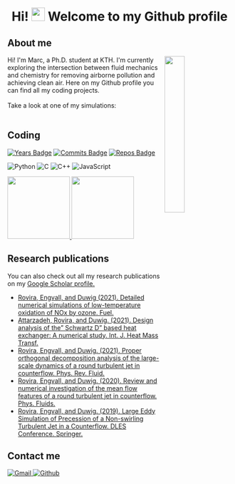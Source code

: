 [comment]: <> (Ideas to expand this README in the future: https://github.com/abhisheknaiidu/awesome-github-profile-readme)

<h1 align="center"> Hi! <img src="https://raw.githubusercontent.com/aemmadi/aemmadi/master/wave.gif" width="30px"> Welcome to my Github profile </h1>

<h2 align="left"> About me </h2>

<a href="https://doi.org/10.1103/PhysRevFluids.6.014701">
  <img src="./jet.gif" align="right" width="30%"/>
</a>

<p>
  Hi! I'm Marc, a Ph.D. student at KTH. I'm currently exploring the intersection between fluid mechanics and chemistry for removing airborne pollution and achieving clean air. Here on my Github profile you can find all my coding projects. <br> <br>
  Take a look at one of my simulations: <br> <br>
</p>

<h2 align="left"> Coding </h2>

[![Years Badge](https://badges.pufler.dev/years/marrov)](https://badges.pufler.dev)
[![Commits Badge](https://badges.pufler.dev/commits/monthly/marrov)](https://badges.pufler.dev)
[![Repos Badge](https://badges.pufler.dev/repos/marrov)](https://badges.pufler.dev) <br>

![Python](https://img.shields.io/badge/-Python-000?&logo=Python)
![C](https://img.shields.io/badge/-C-000?&logo=C)
![C++](https://img.shields.io/badge/-C++-000?&logo=c%2b%2b&logoColor=00599C)
![JavaScript](https://img.shields.io/badge/-JavaScript-000?&logo=JavaScript)

<a href="https://github.com/marrov">
  <img height="140px" src="https://github-readme-stats.vercel.app/api?username=marrov&hide_title=true&hide_border=false&show_icons=true&include_all_commits=true&count_private=true&line_height=22&theme=dark" /> <img height="140px" src="https://github-readme-stats.vercel.app/api/top-langs/?username=marrov&hide=cmake,fortran,cuda&hide_title=true&hide_border=false&layout=compact&langs_count=6&theme=dark" />
</a>

<h2 align="left">Research publications</h2>

<p>
  You can also check out all my research publications on my <a href="https://scholar.google.com/citations?user=wEZyfUcAAAAJ&hl=es&oi=sra">Google Scholar profile.</a><br>
</p>

<ul>
  <li><a href="https://doi.org/10.1016/j.fuel.2021.121238">Rovira, Engvall, and Duwig (2021). Detailed numerical simulations of low-temperature oxidation of NOx by ozone. Fuel.</a></li>
  <li><a href="https://doi.org/10.1016/j.ijheatmasstransfer.2021.121415">Attarzadeh, Rovira, and Duwig. (2021). Design analysis of the” Schwartz D” based heat exchanger: A numerical study. Int. J. Heat Mass Transf.</a></li>
  <li><a href="https://doi.org/10.1103/PhysRevFluids.6.014701">Rovira, Engvall, and Duwig. (2021). Proper orthogonal decomposition analysis of the large-scale dynamics of a round turbulent jet in counterflow. Phys. Rev. Fluid.</a></li>
  <li><a href="https://doi.org/10.1063/5.0003239">Rovira, Engvall, and Duwig. (2020). Review and numerical investigation of the mean flow features of a round turbulent jet in counterflow. Phys. Fluids.</a></li>
  <li><a href="https://doi.org/10.1007/978-3-030-42822-8_10">Rovira, Engvall, and Duwig. (2019). Large Eddy Simulation of Precession of a Non-swirling Turbulent Jet in a Counterflow. DLES Conference. Springer.</a></li>
</ul>

<h2 align="left"> Contact me </h2>

<p>
  <a href="mailto:marcrovirasacie@gmail.com">
    <img alt="Gmail" src="https://img.shields.io/badge/Gmail-%23BB001B.svg?&style=for-the-badge&logo=Gmail&logoColor=white" />
  </a>
  <a href="https://github.com/marrov">
    <img alt="Github" src="https://img.shields.io/badge/GitHub-%2312100E.svg?&style=for-the-badge&logo=Github&logoColor=white" />
  </a>
</p>
